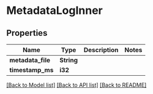 # MetadataLogInner

## Properties

Name | Type | Description | Notes
------------ | ------------- | ------------- | -------------
**metadata_file** | **String** |  | 
**timestamp_ms** | **i32** |  | 

[[Back to Model list]](../README.md#documentation-for-models) [[Back to API list]](../README.md#documentation-for-api-endpoints) [[Back to README]](../README.md)


